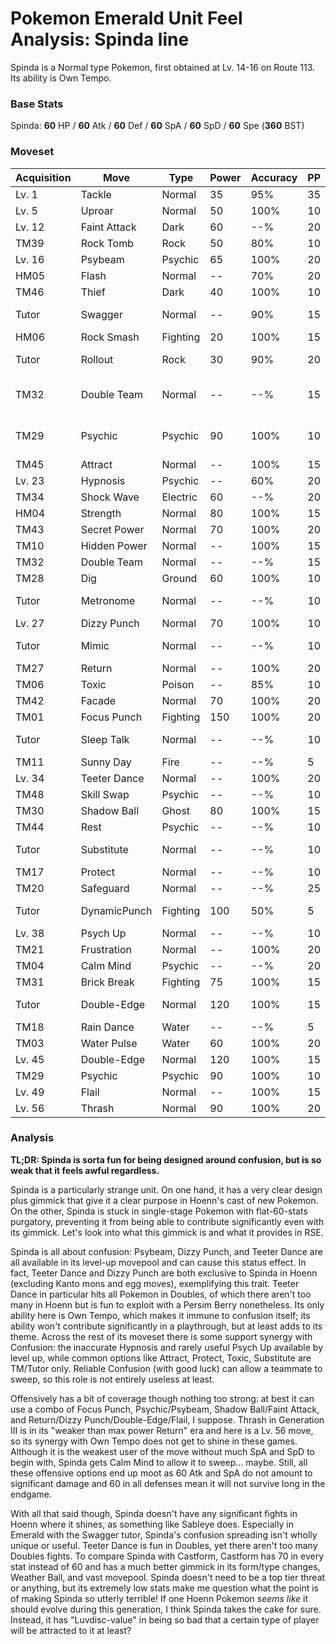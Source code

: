# Pokemon Emerald Unit Feel Analysis: Spinda line

Spinda is a Normal type Pokemon, first obtained at Lv. 14-16 on Route 113. Its ability is Own Tempo.

### Base Stats

Spinda: **60** HP / **60** Atk / **60** Def / **60** SpA / **60** SpD / **60** Spe (**360** BST)

### Moveset

| Acquisition | Move         | Type     | Power | Accuracy | PP | Notes              |
|-------------|--------------|----------|-------|----------|----|--------------------|
| Lv. 1       | Tackle       | Normal   | 35    | 95%      | 35 |                    |
| Lv. 5       | Uproar       | Normal   | 50    | 100%     | 10 |                    |
| Lv. 12      | Faint Attack | Dark     | 60    | --%      | 20 |                    |
| TM39        | Rock Tomb    | Rock     | 50    | 80%      | 10 |                    |
| Lv. 16      | Psybeam      | Psychic  | 65    | 100%     | 20 |                    |
| HM05        | Flash        | Normal   | --    | 70%      | 20 |                    |
| TM46        | Thief        | Dark     | 40    | 100%     | 10 |                    |
| Tutor       | Swagger      | Normal   | --    | 90%      | 15 | Emerald only       |
| HM06        | Rock Smash   | Fighting | 20    | 100%     | 15 |                    |
| Tutor       | Rollout      | Rock     | 30    | 90%      | 20 | Emerald only       |
| TM32        | Double Team  | Normal   | --    | --%      | 15 | Buy at Game Corner |
| TM29        | Psychic      | Psychic  | 90    | 100%     | 10 | Buy at Game Corner |
| TM45        | Attract      | Normal   | --    | 100%     | 15 |                    |
| Lv. 23      | Hypnosis     | Psychic  | --    | 60%      | 20 |                    |
| TM34        | Shock Wave   | Electric | 60    | --%      | 20 |                    |
| HM04        | Strength     | Normal   | 80    | 100%     | 15 |                    |
| TM43        | Secret Power | Normal   | 70    | 100%     | 20 |                    |
| TM10        | Hidden Power | Normal   | --    | 100%     | 15 |                    |
| TM32        | Double Team  | Normal   | --    | --%      | 15 |                    |
| TM28        | Dig          | Ground   | 60    | 100%     | 10 |                    |
| Tutor       | Metronome    | Normal   | --    | --%      | 10 | Emerald only       |
| Lv. 27      | Dizzy Punch  | Normal   | 70    | 100%     | 10 |                    |
| Tutor       | Mimic        | Normal   | --    | --%      | 10 | Emerald only       |
| TM27        | Return       | Normal   | --    | 100%     | 20 |                    |
| TM06        | Toxic        | Poison   | --    | 85%      | 10 |                    |
| TM42        | Facade       | Normal   | 70    | 100%     | 20 |                    |
| TM01        | Focus Punch  | Fighting | 150   | 100%     | 20 |                    |
| Tutor       | Sleep Talk   | Normal   | --    | --%      | 10 | Emerald only       |
| TM11        | Sunny Day    | Fire     | --    | --%      | 5  |                    |
| Lv. 34      | Teeter Dance | Normal   | --    | 100%     | 20 |                    |
| TM48        | Skill Swap   | Psychic  | --    | --%      | 10 |                    |
| TM30        | Shadow Ball  | Ghost    | 80    | 100%     | 15 |                    |
| TM44        | Rest         | Psychic  | --    | --%      | 10 |                    |
| Tutor       | Substitute   | Normal   | --    | --%      | 10 | Emerald only       |
| TM17        | Protect      | Normal   | --    | --%      | 10 |                    |
| TM20        | Safeguard    | Normal   | --    | --%      | 25 |                    |
| Tutor       | DynamicPunch | Fighting | 100   | 50%      | 5  | Emerald only       |
| Lv. 38      | Psych Up     | Normal   | --    | --%      | 10 |                    |
| TM21        | Frustration  | Normal   | --    | 100%     | 20 |                    |
| TM04        | Calm Mind    | Psychic  | --    | --%      | 20 |                    |
| TM31        | Brick Break  | Fighting | 75    | 100%     | 15 |                    |
| Tutor       | Double-Edge  | Normal   | 120   | 100%     | 15 | Emerald only       |
| TM18        | Rain Dance   | Water    | --    | --%      | 5  |                    |
| TM03        | Water Pulse  | Water    | 60    | 100%     | 20 |                    |
| Lv. 45      | Double-Edge  | Normal   | 120   | 100%     | 15 |                    |
| TM29        | Psychic      | Psychic  | 90    | 100%     | 10 |                    |
| Lv. 49      | Flail        | Normal   | --    | 100%     | 15 |                    |
| Lv. 56      | Thrash       | Normal   | 90    | 100%     | 20 |                    |

### Analysis

**TL;DR: Spinda is sorta fun for being designed around confusion, but is so weak that it feels awful regardless.**

Spinda is a particularly strange unit. On one hand, it has a very clear design plus gimmick that give it a clear purpose in Hoenn's cast of new Pokemon. On the other, Spinda is stuck in single-stage Pokemon with flat-60-stats purgatory, preventing it from being able to contribute significantly even with its gimmick. Let's look into what this gimmick is and what it provides in RSE.

Spinda is all about confusion: Psybeam, Dizzy Punch, and Teeter Dance are all available in its level-up movepool and can cause this status effect. In fact, Teeter Dance and Dizzy Punch are both exclusive to Spinda in Hoenn (excluding Kanto mons and egg moves), exemplifying this trait. Teeter Dance in particular hits all Pokemon in Doubles, of which there aren't too many in Hoenn but is fun to exploit with a Persim Berry nonetheless. Its only ability here is Own Tempo, which makes it immune to confusion itself; its ability won't contribute significantly in a playthrough, but at least adds to its theme. Across the rest of its moveset there is some support synergy with Confusion: the inaccurate Hypnosis and rarely useful Psych Up available by level up, while common options like Attract, Protect, Toxic, Substitute are TM/Tutor only. Reliable Confusion (with good luck) can allow a teammate to sweep, so this role is not entirely useless at least.

Offensively has a bit of coverage though nothing too strong: at best it can use a combo of Focus Punch, Psychic/Psybeam, Shadow Ball/Faint Attack, and Return/Dizzy Punch/Double-Edge/Flail, I suppose. Thrash in Generation III is in its "weaker than max power Return" era and here is a Lv. 56 move, so its synergy with Own Tempo does not get to shine in these games. Although it is the weakest user of the move without much SpA and SpD to begin with, Spinda gets Calm Mind to allow it to sweep... maybe. Still, all these offensive options end up moot as 60 Atk and SpA do not amount to significant damage and 60 in all defenses mean it will not survive long in the endgame.

With all that said though, Spinda doesn't have any significant fights in Hoenn where it shines, as something like Sableye does. Especially in Emerald with the Swagger tutor, Spinda's confusion spreading isn't wholly unique or useful. Teeter Dance is fun in Doubles, yet there aren't too many Doubles fights. To compare Spinda with Castform, Castform has 70 in every stat instead of 60 and has a much better gimmick in its form/type changes, Weather Ball, and vast movepool. Spinda doesn't need to be a top tier threat or anything, but its extremely low stats make me question what the point is of making Spinda so utterly terrible! If one Hoenn Pokemon _seems like_ it should evolve during this generation, I think Spinda takes the cake for sure. Instead, it has "Luvdisc-value" in being so bad that a certain type of player will be attracted to it at least?
